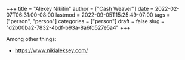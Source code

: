 +++
title = "Alexey Nikitin"
author = ["Cash Weaver"]
date = 2022-02-07T06:31:00-08:00
lastmod = 2022-09-05T15:25:49-07:00
tags = ["person", "person"]
categories = ["person"]
draft = false
slug = "d2b00ba2-7832-4bdf-b93a-8a6fd527e5a4"
+++

Among other things:

-   <https://www.nikialeksey.com/>
